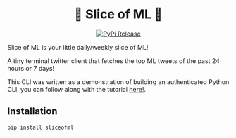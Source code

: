 <div align="center">
<h1>🍰 Slice of ML 🍰</h1>
</div>
<p align="center">
<a href="https://pypi.org/project/sliceofml/">
    <img alt="PyPi Release" src="https://img.shields.io/pypi/v/sliceofml">
</a> 
</p>

Slice of ML is your little daily/weekly slice of ML!

A tiny terminal twitter client that fetches the top ML tweets of the past 24 hours or 7 days!

This CLI was written as a demonstration of building an authenticated Python CLI,
you can follow along with the tutorial [here!](https://notia.ai/articles/building-an-authenticated-python-cli).

## Installation
```
pip install sliceofml
```
